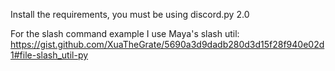 Install the requirements, you must be using discord.py 2.0

For the slash command example I use Maya's slash util: https://gist.github.com/XuaTheGrate/5690a3d9dadb280d3d15f28f940e02d1#file-slash_util-py
